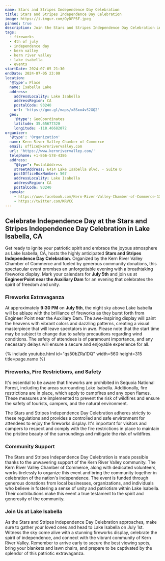 ```yaml
---
name: Stars and Stripes Independence Day Celebration
title: Stars and Stripes Independence Day Celebration
image: https://i.imgur.com/OyDFP5F.jpeg
pinned: true
description: Join the Stars and Stripes Independence Day Celebration in Lake Isabella, CA, on July 1st. Experience a breathtaking fireworks display at Engineer Point near the Auxiliary Dam. Please note that fireworks are prohibited in Sequoia National Forest, and fire restrictions apply. Come together with the Kern River Valley community to honor the nation's independence while respecting safety measures and enjoying a memorable evening of unity and patriotism.
tags:
  - fireworks
  - 4th of july
  - independence day
  - kern valley
  - kern river valley
  - lake isabella
  - events
startDate: 2024-07-05 21:30
endDate: 2024-07-05 23:00
location:
  '@type': Place
  name: Isabella Lake
  address:
    addressLocality: Lake Isabella
    addressRegion: CA
    postalCode: 93240
    url: 'https://goo.gl/maps/x8Sxo4vS2GQ2'
  geo:
    '@type': GeoCoordinates
    latitude: 35.65677320
    longitude: -118.46682072
organizer:
  '@type': 'Organization'
  name: Kern River Valley Chamber of Commerce
  email: office@kernrivervalley.com
  url: 'https://www.kernrivervalley.com/'
  telephone: +1-866-578-4386
  address:
    "@type": PostalAddress
    streetAddress: 6414 Lake Isabella Blvd. - Suite D
    postOfficeBoxNumber: 567
    addressLocality: Lake Isabella
    addressRegion: CA
    postalCode: 93240
  sameAs:
    - https://www.facebook.com/Kern-River-Valley-Chamber-of-Commerce-130937500306948/
    - https://twitter.com/KRVCC
---
```

## Celebrate Independence Day at the Stars and Stripes Independence Day Celebration in Lake Isabella, CA

Get ready to ignite your patriotic spirit and embrace the joyous atmosphere as Lake Isabella, CA, hosts the
highly anticipated **Stars and Stripes Independence Day Celebration**. Organized by the Kern River Valley
Chamber of Commerce and fueled by generous community donations, this spectacular event promises an unforgettable
evening with a breathtaking fireworks display. Mark your calendars for **July 5th** and join us at
**EngineerPoint near the Auxiliary Dam** for an evening that celebrates the spirit of freedom and unity.

### Fireworks Extravaganza

At approximately **9:30 PM** on **July 5th**, the night sky above Lake Isabella will be ablaze with the
brilliance of fireworks as they burst forth from Engineer Point near the Auxiliary Dam. The awe-inspiring
display will paint the heavens with vibrant colors and dazzling patterns, creating a visual masterpiece
that will leave spectators in awe. Please note that the start time may be subject to change due to safety
precautions regarding wind conditions. The safety of attendees is of paramount importance, and any necessary
delays will ensure a secure and enjoyable experience for all.

<div class="center">{% include youtube.html id="qs50bZRa1DQ" width=560 height=315 title=page.name %}</div>

### Fireworks, Fire Restrictions, and Safety

It's essential to be aware that fireworks are prohibited in Sequoia National Forest, including the areas
surrounding Lake Isabella. Additionally, fire restrictions are in place, which apply to campfires and any
open flames. These measures are implemented to prevent the risk of wildfires and ensure the safety of
tourists, campers, and the natural environment.

The Stars and Stripes Independence Day Celebration adheres strictly to these regulations and provides a
controlled and safe environment for attendees to enjoy the fireworks display. It's important for visitors
and campers to respect and comply with the fire restrictions in place to maintain the pristine beauty of
the surroundings and mitigate the risk of wildfires.

### Community Support

The Stars and Stripes Independence Day Celebration is made possible thanks to the unwavering support of
the Kern River Valley community. The Kern River Valley Chamber of Commerce, along with dedicated volunteers,
works tirelessly to organize this event and bring the community together in celebration of the nation's
independence. The event is funded through generous donations from local businesses, organizations, and
individuals who believe in fostering a sense of unity and patriotism within Lake Isabella. Their
contributions make this event a true testament to the spirit and generosity of the community.

### Join Us at Lake Isabella

As the Stars and Stripes Independence Day Celebration approaches, make sure to gather your loved ones and
head to Lake Isabella on July 1st. Witness the sky come alive with a stunning fireworks display, celebrate
the spirit of independence, and connect with the vibrant community of Kern River Valley. Remember to arrive
early to secure the best viewing spots, bring your blankets and lawn chairs, and prepare to be captivated
by the splendor of this patriotic extravaganza.
